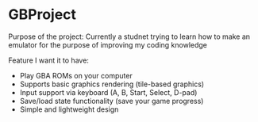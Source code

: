 # GBProject

Purpose of the project:
Currently a studnet trying to learn how to make an emulator for the purpose of improving my coding knowledge

Feature I want it to have:
- Play GBA ROMs on your computer
- Supports basic graphics rendering (tile-based graphics)
- Input support via keyboard (A, B, Start, Select, D-pad)
- Save/load state functionality (save your game progress)
- Simple and lightweight design